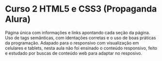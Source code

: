 # Curso 2 HTML5 e CSS3 (Propaganda Alura)
Página única com informações e links apontando cada seção da página. Uso de tags semânticas, com identações corretas e o uso de boas práticas da programação. Adapado para o responsivo com visualização em celulares e tablets, nesta aula não foi ensinado o conteúdo responsivo, feito e estudado por buscas de conteúdo web para adaptar no resposivo. 
